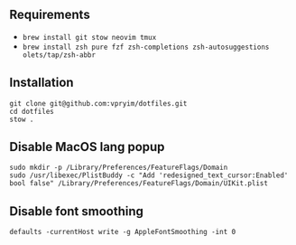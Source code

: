 ## Requirements

- `brew install git stow neovim tmux`
- `brew install zsh pure fzf zsh-completions zsh-autosuggestions olets/tap/zsh-abbr`

## Installation

```
git clone git@github.com:vpryim/dotfiles.git
cd dotfiles
stow .
```

## Disable MacOS lang popup

```
sudo mkdir -p /Library/Preferences/FeatureFlags/Domain
sudo /usr/libexec/PlistBuddy -c "Add 'redesigned_text_cursor:Enabled' bool false" /Library/Preferences/FeatureFlags/Domain/UIKit.plist
```

## Disable font smoothing

```
defaults -currentHost write -g AppleFontSmoothing -int 0
```
